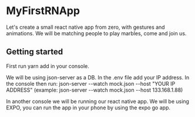 # MyFirstRNApp

Let's create a small react native app from zero, with gestures and animations.
We will be matching people to play marbles, come and join us.


## Getting started

First run yarn add in your console.

We will be using json-server as a DB. In the .env file add your IP address.
In the console then run: json-server --watch mock.json --host "YOUR IP ADDRESS" (example: json-server --watch mock.json --host 133.168.1.88)

In another console we will be running our react native app. We will be using EXPO, you can run the app in your phone by using the expo go app.

